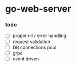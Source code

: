 # go-web-server

### todo

- [ ] proper nil / error handling
- [ ] request validation
- [ ] DB connections pool
- [ ] grpc
- [ ] event driven
